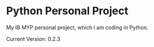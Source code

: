 # Python Personal Project

My IB MYP personal project, which I am coding in Python.

Current Version: 0.2.3
